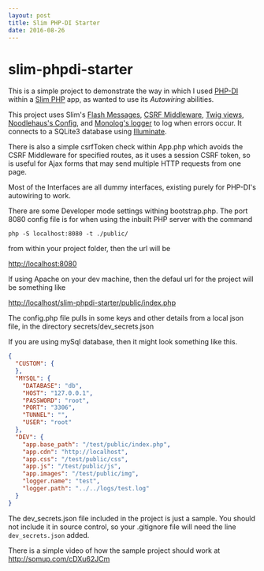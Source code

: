 ```yaml
---
layout: post
title: Slim PHP-DI Starter
date: 2016-08-26
---
```


# slim-phpdi-starter

This is a simple project to demonstrate the way in which I used <a href="http://php-di.org/">PHP-DI</a> within a <a href="http://www.slimframework.com">Slim PHP</a> app, as wanted to use its *Autowiring* abilities.

This project uses Slim's <a href="https://github.com/slimphp/Slim-Flash">Flash Messages</a>, <a href="https://github.com/slimphp/Slim-Csrf">CSRF Middleware</a>, <a href="https://github.com/slimphp/Twig-View">Twig views</a>, <a href="https://github.com/hassankhan/config">Noodlehaus's Config</a>, and <a href="https://github.com/Seldaek/monolog">Monolog's logger</a> to log when errors occur. It connects to a SQLite3 database using <a href="https://github.com/illuminate/database">Illuminate</a>.

There is also a simple csrfToken check within App.php which avoids the CSRF Middleware for specified routes, as it uses a session CSRF token, so is useful for Ajax forms that may send multiple HTTP requests from one page.

Most of the Interfaces are all dummy interfaces, existing purely for PHP-DI's autowiring to work.

There are some Developer mode settings withing bootstrap.php. The port 8080 config file is for when using the inbuilt PHP server with the command

```php -S localhost:8080 -t ./public/```

from within your project folder, then the url will be

<a href="http://localhost:8080">http://localhost:8080</a>

If using Apache on your dev machine, then the defaul url for the project will be something like

<a href="http://localhost/slim-phpdi-starter/public/index.php">http://localhost/slim-phpdi-starter/public/index.php</a>

The config.php file pulls in some keys and other details from a local json file, in the directory secrets/dev_secrets.json

If you are using mySql database, then it might look something like this.

```json
{
  "CUSTOM": {
  },
  "MYSQL": {
    "DATABASE": "db",
    "HOST": "127.0.0.1",
    "PASSWORD": "root",
    "PORT": "3306",
    "TUNNEL": "",
    "USER": "root"
  },
  "DEV": {
    "app.base_path": "/test/public/index.php",
    "app.cdn": "http://localhost",
    "app.css": "/test/public/css",
    "app.js": "/test/public/js",
    "app.images": "/test/public/img",
    "logger.name": "test",
    "logger.path": "../../logs/test.log"
  }
}
```

The dev_secrets.json file included in the project is just a sample. You should not include it in source control, so your .gitignore file will need the line ```dev_secrets.json``` added.

There is a simple video of how the sample project should work at <a href="http://somup.com/cDXu62JCm">http://somup.com/cDXu62JCm</a>

